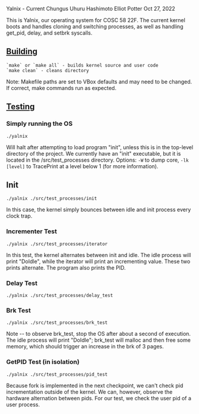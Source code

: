 Yalnix - Current Chungus
Uhuru Hashimoto
Elliot Potter
Oct 27, 2022

This is Yalnix, our operating system for COSC 58 22F. The current kernel boots and handles cloning and switching processes,
as well as handling get_pid, delay, and setbrk syscalls. 

## <ins> Building </ins>

    `make` or `make all` - builds kernel source and user code
    `make clean` - cleans directory

Note: Makefile paths are set to VBox defaults and may need to be changed. If correct, make commands run as expected.

## <ins> Testing </ins>

### Simply running the OS
```
./yalnix
```
Will halt after attempting to load program "init", unless this is in the top-level directory of the project.
We currently have an "init" executable, but it is located in the /src/test_processes directory.
Options: `-W` to dump core, `-lk [level]` to TracePrint at a level below 1 (for more information).

## Init 
```
./yalnix ./src/test_processes/init
```
In this case, the kernel simply bounces between idle and init process every clock trap. 

### Incrementer Test
```
./yalnix ./src/test_processes/iterator
```
In this test, the kernel alternates between init and idle. 
The idle process will print "DoIdle", while the iterator will print an incrementing value. These two prints alternate.
The program also prints the PID.

### Delay Test
```
./yalnix ./src/test_processes/delay_test
```

### Brk Test
```
./yalnix ./src/test_processes/brk_test
```
Note -- to observe brk_test, stop the OS after about a second of execution.
The idle process will print "DoIdle"; brk_test will malloc and then free some memory, which should trigger an increase
in the brk of 3 pages.

### GetPID Test (in isolation)
```
./yalnix ./src/test_processes/pid_test
```
Because fork is implemented in the next checkpoint, we can't check pid incrementation outside of the kernel. We can,
however, observe the hardware alternation between pids. For our test, we check the user pid of a user process.

